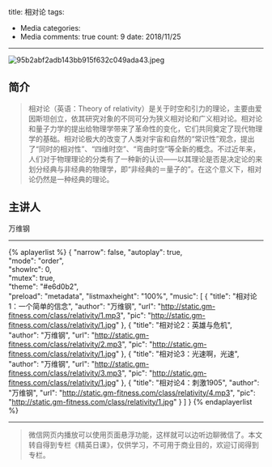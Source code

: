 title: 相对论
tags: 
  - Media
categories: 
  - Media
comments: true
count: 9
date: 2018/11/25
---
  ![95b2abf2adb143bb915f632c049ada43.jpeg](/images/41e8a01c263698ac03f20d13b2fa5d16.png)

## 简介
> 相对论（英语：Theory of relativity）是关于时空和引力的理论，主要由爱因斯坦创立，依其研究对象的不同可分为狭义相对论和广义相对论。相对论和量子力学的提出给物理学带来了革命性的变化，它们共同奠定了现代物理学的基础。相对论极大的改变了人类对宇宙和自然的“常识性”观念，提出了“同时的相对性”、“四维时空”、“弯曲时空”等全新的概念。不过近年来，人们对于物理理论的分类有了一种新的认识——以其理论是否是决定论的来划分经典与非经典的物理学，即“非经典的＝量子的”。在这个意义下，相对论仍然是一种经典的理论。

## 主讲人 
万维钢


---

{% aplayerlist %}
{
    "narrow": false,
    "autoplay": true,  
    "mode": "order",    
    "showlrc": 0,               
    "mutex": true,                      
    "theme": "#e6d0b2",	            
    "preload": "metadata", 
    "listmaxheight": "100%",
    "music": [
        {
            "title": "相对论1：一个简单的信念",
            "author": "万维钢",
            "url": "http://static.gm-fitness.com/class/relativity/1.mp3",
            "pic": "http://static.gm-fitness.com/class/relativity/1.jpg"
        },
        {
            "title": "相对论2：英雄与危机",
            "author": "万维钢",
            "url": "http://static.gm-fitness.com/class/relativity/2.mp3",
            "pic": "http://static.gm-fitness.com/class/relativity/1.jpg"
        },
        {
            "title": "相对论3：光速啊，光速",
            "author": "万维钢",
            "url": "http://static.gm-fitness.com/class/relativity/3.mp3",
            "pic": "http://static.gm-fitness.com/class/relativity/1.jpg"
        },
        {
            "title": "相对论4：刺激1905",
            "author": "万维钢",
            "url": "http://static.gm-fitness.com/class/relativity/4.mp3",
            "pic": "http://static.gm-fitness.com/class/relativity/1.jpg"
        }
    ]
}
{% endaplayerlist %}


-----
> 微信网页内播放可以使用页面悬浮功能，这样就可以边听边聊微信了。本文转自得到专栏《精英日课》，仅供学习，不可用于商业目的，欢迎订阅得到专栏。